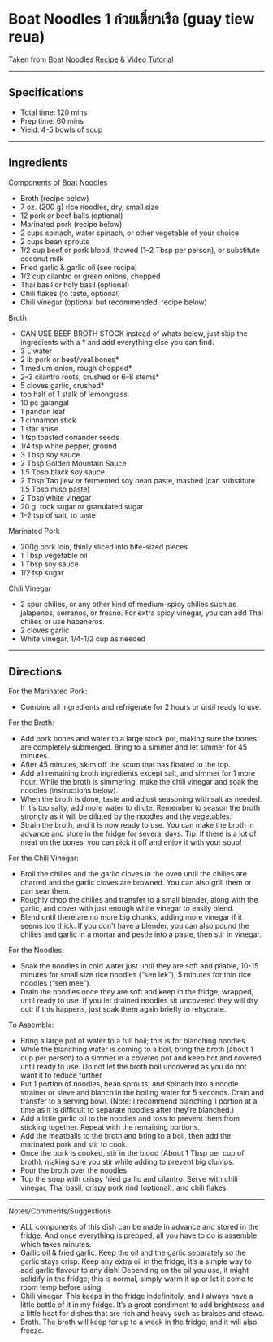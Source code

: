 # Boat Noodles 1 ก๋วยเตี๋ยวเรือ (guay tiew reua)

Taken from
[Boat Noodles Recipe & Video Tutorial](https://hot-thai-kitchen.com/boat-noodles/)

---
## Specifications
- Total time: 120 mins
- Prep time: 60 mins
- Yield: 4-5 bowls of soup

---
## Ingredients

Components of Boat Noodles
- Broth (recipe below)
- 7 oz. (200 g) rice noodles, dry, small size
- 12 pork or beef balls (optional)
- Marinated pork (recipe below)
- 2 cups spinach, water spinach, or other vegetable of your choice
- 2 cups bean sprouts
- 1/2 cup beef or pork blood, thawed (1–2 Tbsp per person), or substitute coconut milk
- Fried garlic & garlic oil (see recipe)
- 1/2 cup cilantro or green onions, chopped
- Thai basil or holy basil (optional)
- Chili flakes (to taste, optional)
- Chili vinegar (optional but recommended, recipe below)

Broth
- CAN USE BEEF BROTH STOCK instead of whats below, just skip the ingredients with a * and add everything else you can find.
- 3 L water
- 2 lb pork or beef/veal bones*
- 1 medium onion, rough chopped*
- 2–3 cilantro roots, crushed or 6–8 stems*
- 5 cloves garlic, crushed*
- top half of 1 stalk of lemongrass
- 10 pc galangal
- 1 pandan leaf
- 1 cinnamon stick
- 1 star anise
- 1 tsp toasted coriander seeds
- 1/4 tsp white pepper, ground
- 3 Tbsp soy sauce
- 2 Tbsp Golden Mountain Sauce
- 1.5 Tbsp black soy sauce
- 2 Tbsp Tao jiew or fermented soy bean paste, mashed (can substitute 1.5 Tbsp miso paste)
- 2 Tbsp white vinegar
- 20 g. rock sugar or granulated sugar
- 1–2 tsp of salt, to taste

Marinated Pork
- 200g pork loin, thinly sliced into bite-sized pieces
- 1 Tbsp vegetable oil
- 1 Tbsp soy sauce
- 1/2 tsp sugar

Chili Vinegar
- 2 spur chilies, or any other kind of medium-spicy chilies such as jalapenos, serranos, or fresno. For extra spicy vinegar, you can add Thai chilies or use habaneros.
- 2 cloves garlic
- White vinegar, 1/4-1/2 cup as needed

---
## Directions

For the Marinated Pork: 
- Combine all ingredients and refrigerate for 2 hours or until ready to use.

For the Broth:
- Add pork bones and water to a large stock pot, making sure the bones are completely submerged. Bring to a simmer  and let simmer for 45 minutes.
- After 45 minutes, skim off the scum that has floated to the top.
- Add all remaining broth ingredients except salt, and simmer for 1 more hour. While the broth is simmering, make the chili vinegar and soak the noodles (instructions below).
- When the broth is done, taste and adjust seasoning with salt as needed. If it’s too salty, add more water to dilute. Remember to season the broth strongly as it will be diluted by the noodles and the vegetables.
- Strain the broth, and it is now ready to use. You can make the broth in advance and store in the fridge for several days. Tip: If there is a lot of meat on the bones, you can pick it off and enjoy it with your soup!

For the Chili Vinegar:
- Broil the chilies and the garlic cloves in the oven until the chilies are charred and the garlic cloves are browned. You can also grill them or pan sear them.
- Roughly chop the chilies and transfer to a small blender, along with the garlic, and cover with just enough white vinegar to easily blend.
- Blend until there are no more big chunks, adding more vinegar if it seems too thick. If you don’t have a blender, you can also pound the chilies and garlic in a mortar and pestle into a paste, then stir in vinegar.

For the Noodles: 
- Soak the noodles in cold water just until they are soft and pliable, 10-15 minutes for small size rice noodles (“sen lek”), 5 minutes for thin rice noodles (“sen mee”).
- Drain the noodles once they are soft and keep in the fridge, wrapped, until ready to use. If you let drained noodles sit uncovered they will dry out; if this happens, just soak them again briefly to rehydrate.

To Assemble:
- Bring a large pot of water to a full boil; this is for blanching noodles.
- While the blanching water is coming to a boil, bring the broth (about 1 cup per person) to a simmer in a covered pot and keep hot and covered until ready to use. Do not let the broth boil uncovered as you do not want it to reduce further
- Put 1 portion of noodles, bean sprouts, and spinach into a noodle strainer or sieve and blanch in the boiling water for 5 seconds. Drain and transfer to a serving bowl. (Note: I recommend blanching 1 portion at a time as it is difficult to separate noodles after they’re blanched.)
- Add a little garlic oil to the noodles and toss to prevent them from sticking together. Repeat with the remaining portions.
- Add the meatballs to the broth and bring to a boil, then add the marinated pork and stir to cook.
- Once the pork is cooked, stir in the blood (About 1 Tbsp per cup of broth), making sure you stir while adding to prevent big clumps.
- Pour the broth over the noodles.
- Top the soup with crispy fried garlic and cilantro. Serve with chili vinegar, Thai basil, crispy pork rind (optional), and chili flakes.

---
Notes/Comments/Suggestions

- ALL components of this dish can be made in advance and stored in the fridge. And once everything is prepped, all you have to do is assemble which takes minutes.
- Garlic oil & fried garlic. Keep the oil and the garlic separately so the garlic stays crisp. Keep any extra oil in the fridge, it’s a simple way to add garlic flavour to any dish! Depending on the oil you use, it might solidify in the fridge; this is normal, simply warm it up or let it come to room temp before using.
- Chili vinegar. This keeps in the fridge indefinitely, and I always have a little bottle of it in my fridge. It’s a great condiment to add brightness and a little heat for dishes that are rich and heavy such as braises and stews.
- Broth. The broth will keep for up to a week in the fridge, and it will also freeze.